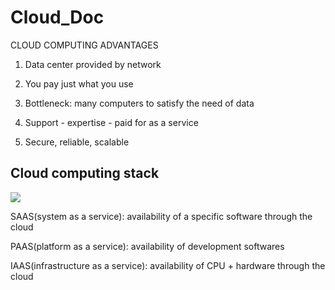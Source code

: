 # Cloud_Doc

CLOUD COMPUTING ADVANTAGES

1) Data center provided by network

2) You pay just what you use

3) Bottleneck: many computers to satisfy the need of data

4) Support - expertise - paid for as a service

5) Secure, reliable, scalable

## Cloud computing stack

![](http://www.insideclouds.com/images/cloudlayers.gif)

SAAS(system as a service): availability of a specific software through the cloud

PAAS(platform as a service): availability of development softwares

IAAS(infrastructure as a service): availability of CPU + hardware through the cloud


